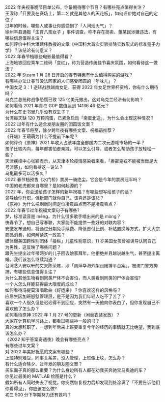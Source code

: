 2022 年央视春晚节目单公布，你最期待哪个节目？有哪些亮点值得关注？  
王濛称「只要我在赛场上，第二名就是其他人的天花板」，如何评价她对自己的定位？  
过年的时候，哪些人或事让你感受到了「人间烟火气」？  
徐州丰县通报「生育八孩女子 」事件调查，称不存在拐卖、董某民涉嫌违法，有哪些信息值得关注？  
如何评价中科大潘建伟教授的文章《中国科大首次实验排除实数形式的标准量子力学》？该结论有何意义？  
2022 年春节档哪些电影最值得看？  
上海地铁回应乘车二维码「变红」，称为营造传统佳节喜庆氛围，如何看待这一做法？  
2022 年 Steam  1 月 28 日开启的春节特惠有什么值得购买的游戏？  
有哪些办法让春节没法回家的人们感受团圆的「年味儿」？  
中国女足 3：1 逆转战胜越南女足，获得 2023 年女足世界杯资格，你有什么期待吗？  
乌克兰总统称战争恐慌已致 125 亿美元撤出，这对乌克兰经济有何影响？  
如何看待 2021 年青岛 GDP 数值达到 14136.46 亿元？  
为什么在史书里几乎没有双生子？  
台湾每天缺 120 万颗鸡蛋，已紧急启动「南蛋北送」，为什么会出现这种情况？  
2022 过年有什么适合发朋友圈的团圆饭文案？  
2022 年春节将至，除夕跨年夜有哪些文案、祝福语推荐？  
《开端》王萌萌为什么不提前下车呢？  
如何评价《原神》2021 年收入占该年度全部国内二次元游戏市场的一半？  
孩子比较内向，每年都害怕走亲戚，可以怎么引导，或者怎么帮助孩子放轻松一些？  
天津疾控中心张颖表示，从天津本轮疫情感染者来看，「奥密克戎不能被当做是大号流感」，如何看待这一说法？  
乌龟最多可以活多久？  
2022 春节档预售《水门桥》票房一骑绝尘，它会是今年的票房冠军吗？  
中国的老虎都来自哪里？是如何起源的？  
2022 年，你会送给孩子怎样的新年祝福？有哪些想写给孩子的话？  
领导给你升职，但新部门就你自己，该喜还是该悲？  
《原神》为什么把刷新时间定位凌晨四点而不是凌晨零点？  
2022 年春节过年祝福文案句子有哪些?  
梦，标准读音是 mèng，为什么很多歌手唱出来的是 mòng？  
快春节了，想自己写春联，大家能不能提供一些好的对联内容？  
安徽发布通知，将通过分期免手续费、降低首付比例、补贴置换等方式，扩大大宗商品消费，如何解读这一政策？  
媒体曝美国跨性别团体「操纵」儿童性别意识，11 岁美国女孩曾被诱导认同自己为男性，这反映了哪些问题？  
跟先生提出过年带两岁的儿子回去娘家拜年，他拒绝并且越说越生气，甚至提出离婚。我们该怎么继续沟通？  
台湾艺人安以轩的丈夫陈荣炼，涉「周焯华海外架设赌博平台案」，被澳门警方拘捕，有哪些信息值得关注？  
为什么其他生物看到同类尸体不会害怕，而人类看到同类的尸体会害怕?  
一个人怎么样能获得最大限度的成长？  
如何看待冯提莫演唱歌曲《好运来》？你喜欢这样的风格吗？  
应届生因加班怒怼管理层，是不是因为我们年轻人吃不了苦了？  
喜欢一个人很久但是迟迟得不到回应，突然有一天他向你表白了，但你发现自己不喜欢他了怎么办？  
如何看待原神 2022 年 1 月 27 号的更新（闲替衣装发放）？  
大家在计算机学习路上，都看过哪些神一般的书？  
真的太想辞职了，一想到年后来上班要重复今年的经历的事情就无比绝望，我到底该怎么办？  
《2022 知乎答案奇遇夜》晚会有哪些亮点？  
有哪些过年文案？  
对 2022 年美好祝愿的文案有哪些？  
上班特别难受，同事关系差，没人管理，上班像上坟，怎么办？  
有什么适合除夕、过年发的朋友圈文案？  
买车面子真的那么重要？为什么身边所有人都在劝我买奔驰宝马奥迪的车？  
你见过最美的 MATLAB 绘图是什么？  
假如所有人同时失去了视觉，你突然恢复视力后却发现到处涂满了「不要告诉他们你看得见」，你应该怎么做?  
初三 500 分下学期努力还有救吗？  
